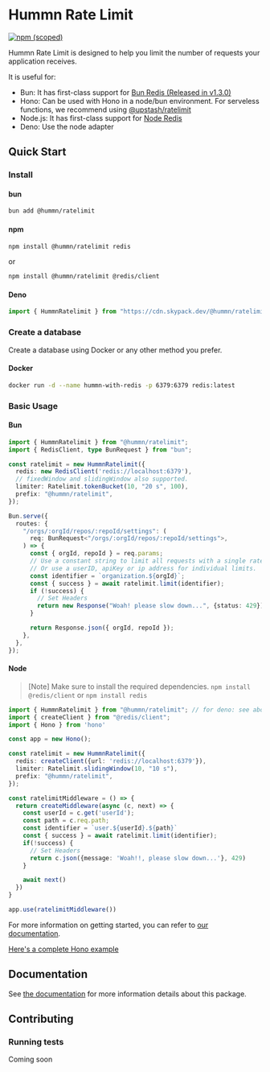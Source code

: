# Hummn Rate Limit

[![npm (scoped)](https://img.shields.io/npm/v/@hummn/ratelimit)](https://www.npmjs.com/package/@hummn/ratelimit)

Hummn Rate Limit is designed to help you limit the number of requests your application receives.

It is useful for:
- Bun: It has first-class support for [Bun Redis (Released in v1.3.0)](https://bun.com/docs/api/redis)
- Hono: Can be used with Hono in a node/bun environment. For serveless functions, we recommend using [@upstash/ratelimit](https://github.com/upstash/ratelimit-js)
- Node.js: It has first-class support for [Node Redis](https://github.com/redis/node-redis)
- Deno: Use the node adapter



## Quick Start

### Install

#### bun

```bash
bun add @hummn/ratelimit
```

#### npm

```bash
npm install @hummn/ratelimit redis
```

or

```bash
npm install @hummn/ratelimit @redis/client
```

#### Deno

```ts
import { HummnRatelimit } from "https://cdn.skypack.dev/@hummn/ratelimit@latest";
```

### Create a database
Create a database using Docker or any other method you prefer.

#### Docker

```sh
docker run -d --name hummn-with-redis -p 6379:6379 redis:latest
```

### Basic Usage

#### Bun
```ts
import { HummnRatelimit } from "@hummn/ratelimit";
import { RedisClient, type BunRequest } from "bun";

const ratelimit = new HummnRatelimit({
  redis: new RedisClient('redis://localhost:6379'),
  // fixedWindow and slidingWindow also supported.
  limiter: Ratelimit.tokenBucket(10, "20 s", 100),
  prefix: "@hummn/ratelimit",
});

Bun.serve({
  routes: {
    "/orgs/:orgId/repos/:repoId/settings": (
      req: BunRequest<"/orgs/:orgId/repos/:repoId/settings">,
    ) => {
      const { orgId, repoId } = req.params;
      // Use a constant string to limit all requests with a single ratelimit
      // Or use a userID, apiKey or ip address for individual limits.
      const identifier = `organization.${orgId}`;
      const { success } = await ratelimit.limit(identifier);
      if (!success) {
        // Set Headers
        return new Response("Woah! please slow down...", {status: 429})
      }

      return Response.json({ orgId, repoId });
    },
  },
});
```

#### Node
> [Note]
> Make sure to install the required dependencies. `npm install @redis/client` or `npm install redis`

```ts
import { HummnRatelimit } from "@hummn/ratelimit"; // for deno: see above
import { createClient } from "@redis/client";
import { Hono } from 'hono'

const app = new Hono();

const ratelimit = new HummnRatelimit({
  redis: createClient({url: 'redis://localhost:6379'}),
  limiter: Ratelimit.slidingWindow(10, "10 s"),
  prefix: "@hummn/ratelimit",
});

const ratelimitMiddleware = () => {
  return createMiddleware(async (c, next) => {
    const userId = c.get('userId');
    const path = c.req.path;
    const identifier = `user.${userId}.${path}`
    const { success } = await ratelimit.limit(identifier);
    if(!success) {
      // Set Headers
      return c.json({message: 'Woah!!, please slow down...'}, 429)
    }

    await next()
  })
}

app.use(ratelimitMiddleware())

```


For more information on getting started, you can refer to [our documentation](https://hummn.dev/docs/ratelimit/gettingstarted).

[Here's a complete Hono example](https://github.com/hummnjs/ratelimit/tree/main/examples/hono)

## Documentation

See [the documentation](https://hummn.dev/docs/ratelimit/overview) for more information details about this package.

## Contributing


### Running tests
Coming soon
